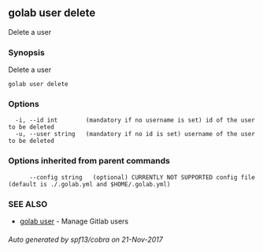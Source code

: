 ## golab user delete

Delete a user

### Synopsis


Delete a user

```
golab user delete
```

### Options

```
  -i, --id int        (mandatory if no username is set) id of the user to be deleted
  -u, --user string   (mandatory if no id is set) username of the user to be deleted
```

### Options inherited from parent commands

```
      --config string   (optional) CURRENTLY NOT SUPPORTED config file (default is ./.golab.yml and $HOME/.golab.yml)
```

### SEE ALSO
* [golab user](golab_user.md)	 - Manage Gitlab users

###### Auto generated by spf13/cobra on 21-Nov-2017
